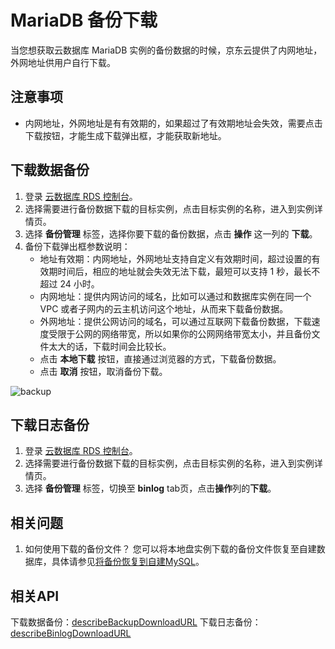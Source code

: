 # MariaDB 备份下载
当您想获取云数据库 MariaDB 实例的备份数据的时候，京东云提供了内网地址，外网地址供用户自行下载。

## 注意事项
* 内网地址，外网地址是有有效期的，如果超过了有效期地址会失效，需要点击下载按钮，才能生成下载弹出框，才能获取新地址。

## 下载数据备份
1. 登录 [云数据库 RDS 控制台](https://rds-console.jdcloud.com/database)。
2. 选择需要进行备份数据下载的目标实例，点击目标实例的名称，进入到实例详情页。
3. 选择 **备份管理** 标签，选择你要下载的备份数据，点击 **操作** 这一列的 **下载**。
4. 备份下载弹出框参数说明：
    * 地址有效期：内网地址，外网地址支持自定义有效期时间，超过设置的有效期时间后，相应的地址就会失效无法下载，最短可以支持 1 秒，最长不超过 24 小时。
    * 内网地址：提供内网访问的域名，比如可以通过和数据库实例在同一个 VPC 或者子网内的云主机访问这个地址，从而来下载备份数据。
    * 外网地址：提供公网访问的域名，可以通过互联网下载备份数据，下载速度受限于公网的网络带宽，所以如果你的公网网络带宽太小，并且备份文件太大的话，下载时间会比较长。
    * 点击 **本地下载** 按钮，直接通过浏览器的方式，下载备份数据。
    * 点击 **取消** 按钮，取消备份下载。

![backup](../../../../../../image/RDS/backup_download.jpg)

## 下载日志备份
1. 登录 [云数据库 RDS 控制台](https://rds-console.jdcloud.com/database)。
2. 选择需要进行备份数据下载的目标实例，点击目标实例的名称，进入到实例详情页。
3. 选择 **备份管理** 标签，切换至 **binlog** tab页，点击**操作**列的**下载**。

## 相关问题
1. 如何使用下载的备份文件？
您可以将本地盘实例下载的备份文件恢复至自建数据库，具体请参见[将备份恢复到自建MySQL](https://docs.jdcloud.com/cn/rds/restore-backup-to-self-built-mysql-database)。

## 相关API
下载数据备份：[describeBackupDownloadURL](https://docs.jdcloud.com/cn/rds/api/describebackupdownloadurl)
下载日志备份：[describeBinlogDownloadURL](https://docs.jdcloud.com/cn/rds/api/describebinlogdownloadurl)

